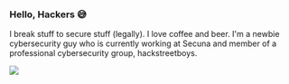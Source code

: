 ### Hello, Hackers 😅

<!--
**ajdumanhug/ajdumanhug** is a ✨ _special_ ✨ repository because its `README.md` (this file) appears on your GitHub profile.

Here are some ideas to get you started:

- 🔭 I’m currently working on ...
- 🌱 I’m currently learning ...
- 👯 I’m looking to collaborate on ...
- 🤔 I’m looking for help with ...
- 💬 Ask me about ...
- 📫 How to reach me: ...
- 😄 Pronouns: ...
- ⚡ Fun fact: ...
-->

I break stuff to secure stuff (legally). I love coffee and beer. I'm a newbie cybersecurity guy who is currently working at Secuna and member of a professional cybersecurity group, hackstreetboys.

![](mrrobot.gif)

